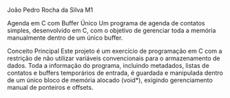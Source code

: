  João Pedro Rocha da Silva M1

Agenda em C com Buffer Único
Um programa de agenda de contatos simples, desenvolvido em C, com o objetivo de gerenciar toda a memória manualmente dentro de um único buffer.

Conceito Principal
Este projeto é um exercício de programação em C com a restrição de não utilizar variáveis convencionais para o armazenamento de dados. Toda a informação do programa, incluindo metadados, listas de contatos e buffers temporários de entrada, é guardada e manipulada dentro de um único bloco de memória alocado (void*), exigindo gerenciamento manual de ponteiros e offsets.